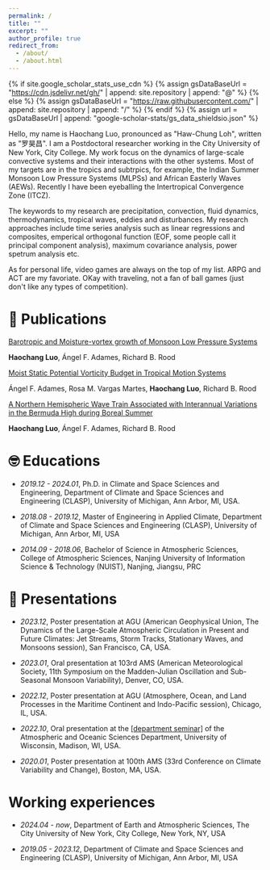 ```yaml
---
permalink: /
title: ""
excerpt: ""
author_profile: true
redirect_from: 
  - /about/
  - /about.html
---
```


{% if site.google_scholar_stats_use_cdn %}
{% assign gsDataBaseUrl = "https://cdn.jsdelivr.net/gh/" | append: site.repository | append: "@" %}
{% else %}
{% assign gsDataBaseUrl = "https://raw.githubusercontent.com/" | append: site.repository | append: "/" %}
{% endif %}
{% assign url = gsDataBaseUrl | append: "google-scholar-stats/gs_data_shieldsio.json" %}

<span class='anchor' id='about-me'></span>

Hello, my name is Haochang Luo, pronounced as "Haw-Chung Loh", written as "罗昊昌". I am a Postdoctoral researcher working in the City University of New York, City College. My work focus on the dynamics of large-scale convective systems and their interactions with the other systems. Most of my targets are in the tropics and subtrpics, for example, the Indian Summer Monsoon Low Pressure Systems (MLPSs) and African Easterly Waves (AEWs). Recently I have been eyeballing the Intertropical Convergence Zone (ITCZ).

The keywords to my research are precipitation, convection, fluid dynamics, thermodynamics, tropical waves, eddies and disturbances. 
My research approaches include time series analysis such as linear regressions and composites, emperical orthogonal function (EOF, some people call it principal component analysis), maximum covariance analysis, power spetrum analysis etc. 

As for personal life, video games are always on the top of my list. ARPG and ACT are my favoriate. OKay with traveling, not a fan of ball games (just don't like any types of competition). 


# 🥳 Publications 

[Barotropic and Moisture-vortex growth of Monsoon Low Pressure Systems](https://doi.org/10.1175/JAS-D-22-0252.1)

**Haochang Luo**, Ángel F. Adames, Richard B. Rood

[Moist Static Potential Vorticity Budget in Tropical Motion Systems](https://doi.org/10.1175/JAS-D-21-0161.1)

 Ángel F. Adames, Rosa M. Vargas Martes, **Haochang Luo**, Richard B. Rood

[A Northern Hemispheric Wave Train Associated with Interannual Variations in the Bermuda High during Boreal Summer](https://doi.org/10.1175/JCLI-D-20-0608.1)

**Haochang Luo**, Ángel F. Adames, Richard B. Rood

# 🤓 Educations
- *2019.12 - 2024.01*, Ph.D. in Climate and Space Sciences and Engineering, Department of Climate and Space Sciences and Engineering (CLASP), University of Michigan, Ann Arbor, MI, USA.
  
- *2018.08 - 2019.12*, Master of Engineering in Applied Climate, Department of Climate and Space Sciences and Engineering (CLASP), University of Michigan, Ann Arbor, MI, USA
  
- *2014.09 - 2018.06*, Bachelor of Science in Atmospheric Sciences, College of Atmospheric Sciences, Nanjing University of Information Science & Technology (NUIST), Nanjing, Jiangsu, PRC

# 🤔 Presentations
- *2023.12*, Poster presentation at AGU (American Geophysical Union, The Dynamics of the Large-Scale Atmospheric Circulation in Present and Future Climates: Jet Streams, Storm Tracks, Stationary Waves, and Monsoons  session), San Francisco, CA, USA.
  
- *2023.01*, Oral presentation at 103rd AMS (American Meteorological Society, 11th Symposium on the Madden-Julian Oscillation and Sub-Seasonal Monsoon Variability), Denver, CO, USA.
  
- *2022.12*, Poster presentation at AGU (Atmosphere, Ocean, and Land Processes in the Maritime Continent and Indo-Pacific session), Chicago, IL, USA.
  
- *2022.10*, Oral presentation at the [\[department seminar\]](https://youtu.be/iA7BUL5gc94) of the Atmospheric and Oceanic Sciences Department, University of Wisconsin, Madison, WI, USA.
  
- *2020.01*, Poster presentation at 100th AMS (33rd Conference on Climate Variability and Change), Boston, MA, USA.

# Working experiences
- *2024.04 - now*, Department of Earth and Atmospheric Sciences, The City University of New York, City College, New York, NY, USA
  
- *2019.05 - 2023.12*, Department of Climate and Space Sciences and Engineering (CLASP), University of Michigan, Ann Arbor, MI, USA
